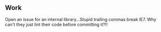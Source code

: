 ## Work

Open an issue for an internal library...Stupid trailing commas break IE7. Why can't they just lint their code before committing it?!!
